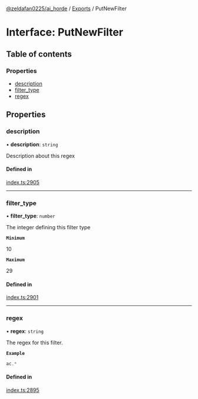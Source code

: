 [@zeldafan0225/ai_horde](../README.md) / [Exports](../modules.md) / PutNewFilter

# Interface: PutNewFilter

## Table of contents

### Properties

- [description](PutNewFilter.md#description)
- [filter\_type](PutNewFilter.md#filter_type)
- [regex](PutNewFilter.md#regex)

## Properties

### description

• **description**: `string`

Description about this regex

#### Defined in

[index.ts:2905](https://github.com/ZeldaFan0225/ai_horde/blob/a3ac80c/index.ts#L2905)

___

### filter\_type

• **filter\_type**: `number`

The integer defining this filter type

**`Minimum`**

10

**`Maximum`**

29

#### Defined in

[index.ts:2901](https://github.com/ZeldaFan0225/ai_horde/blob/a3ac80c/index.ts#L2901)

___

### regex

• **regex**: `string`

The regex for this filter.

**`Example`**

```ts
ac.*
```

#### Defined in

[index.ts:2895](https://github.com/ZeldaFan0225/ai_horde/blob/a3ac80c/index.ts#L2895)
